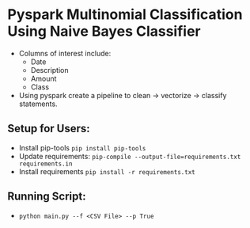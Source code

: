 <h1> Pyspark Multinomial Classification Using Naive Bayes Classifier</h1>

- Columns of interest include: 
  - Date
  - Description
  - Amount
  - Class
- Using pyspark create a pipeline to clean -> vectorize -> classify statements. 

<h2>Setup for Users:</h2>

- Install pip-tools `pip install pip-tools`
- Update requirements: `pip-compile --output-file=requirements.txt requirements.in`
- Install requirements `pip install -r requirements.txt`

<h2>Running Script:</h2>

- `python main.py --f <CSV File> --p True`


